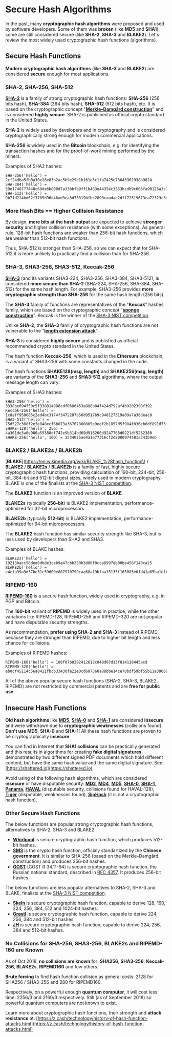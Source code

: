 # Secure Hash Algorithms

In the past, many **cryptographic hash algorithms** were proposed and used by software developers. Some of them was **broken** \(like **MD5** and **SHA1**\), some are still considered secure \(like **SHA-2**, **SHA-3** and **BLAKE2**\). Let's review the most widely used cryptographic hash functions \(algorithms\).

## Secure Hash Functions

**Modern cryptographic hash algorithms** \(like **SHA-3** and **BLAKE2**\) are considered **secure** enough for most applications.

### SHA-2, SHA-256, SHA-512

[**SHA-2**](https://en.wikipedia.org/wiki/SHA-2) is a family of strong cryptographic hash functions: **SHA-256** \(256 bits hash\), **SHA-384** \(384 bits hash\), **SHA-512** \(512 bits hash\), etc. It is based on the cryptographic concept "[**Merkle–Damgård construction**](https://en.wikipedia.org/wiki/Merkle–Damgård_construction)" and is considered **highly secure**. SHA-2 is published as official crypto standard in the United States.

**SHA-2** is widely used by developers and in cryptography and is considered cryptographically strong enough for modern commercial applications.

**SHA-256** is widely used in the **Bitcoin** blockchain, e.g. for identifying the transaction hashes and for the proof-of-work mining performed by the miners.

Examples of SHA2 hashes:

```text
SHA-256('hello') = 2cf24dba5fb0a30e26e83b2ac5b9e29e1b161e5c1fa7425e73043362938b9824
SHA-384('hello') = 59e1748777448c69de6b800d7a33bbfb9ff1b463e44354c3553bcdb9c666fa90125a3c79f90397bdf5f6a13de828684f
SHA-512('hello') = 9b71d224bd62f3785d96d46ad3ea3d73319bfbc2890caadae2dff72519673ca72323c3d99ba5c11d7c7acc6e14b8c5da0c4663475c2e5c3adef46f73bcdec043
```

### More Hash Bits == Higher Collision Resistance

By design, **more bits at the hash output** are expected to achieve **stronger security** and higher collision resistance \(with some exceptions\). As general rule, 128-bit hash functions are weaker than 256-bit hash functions, which are weaker than 512-bit hash functions.

Thus, SHA-512 is stronger than SHA-256, so we can expect that for SHA-512 it is more unlikely to practically find a collision than for SHA-256.

### SHA-3, SHA3-256, SHA3-512, Keccak-256

[**SHA-3**](https://en.wikipedia.org/wiki/SHA-3) \(and its variants SHA3-224, SHA3-256, SHA3-384, SHA3-512\), is considered **more secure than SHA-2** \(SHA-224, SHA-256, SHA-384, SHA-512\) for the same hash length. For example, SHA3-256 provides **more cryptographic strength than SHA-256** for the same hash length \(256 bits\).

The **SHA-3** family of functions are representatives of the "**Keccak**" hashes family, which are based on the cryptographic concept "[**sponge construction**](https://en.wikipedia.org/wiki/Sponge_function)". Keccak is the winner of the [SHA-3 NIST competition](https://en.wikipedia.org/wiki/NIST_hash_function_competition#Finalists).

Unlike **SHA-2**, the **SHA-3** family of cryptographic hash functions are not vulnerable to the "[**length extension attack**](https://en.wikipedia.org/wiki/Length_extension_attack)".

**SHA-3** is considered **highly secure** and is published as official recommended crypto standard in the United States.

The hash function **Keccak-256**, which is used in the **Ethereum** blockchain, is a variant of SHA3-256 with some constants changed in the code.

The hash functions **SHAKE128\(msg, length\)** and **SHAKE256\(msg, length\)** are variants of the **SHA3-256** and **SHA3-512** algorithms, where the output message length can vary.

Examples of SHA3 hashes:

```text
SHA3-256('hello') = 3338be694f50c5f338814986cdf0686453a888b84f424d792af4b9202398f392
Keccak-256('hello') = 1c8aff950685c2ed4bc3174f3472287b56d9517b9c948127319a09a7a36deac8
SHA3-512('hello') = 75d527c368f2efe848ecf6b073a36767800805e9eef2b1857d5f984f036eb6df891d75f72d9b154518c1cd58835286d1da9a38deba3de98b5a53e5ed78a84976
SHAKE-128('hello', 256) = 4a361de3a0e980a55388df742e9b314bd69d918260d9247768d0221df5262380
SHAKE-256('hello', 160) = 1234075ae4a1e77316cf2d8000974581a343b9eb
```

### BLAKE2 / BLAKE2s / BLAKE2b

[**BLAKE**](https://en.wikipedia.org/wiki/BLAKE_%28hash_function\) / **BLAKE2** / **BLAKE2s** / **BLAKE2b** is a family of fast, highly secure cryptographic hash functions, providing calculation of 160-bit, 224-bit, 256-bit, 384-bit and 512-bit digest sizes, widely used in modern cryptography. BLAKE is one of the finalists at the [SHA-3 NIST competition](https://en.wikipedia.org/wiki/NIST_hash_function_competition#Finalists).

The **BLAKE2** function is an improved version of **BLAKE**.

**BLAKE2s** \(typically **256-bit**\) is BLAKE2 implementation, performance-optimized for 32-bit microprocessors.

**BLAKE2b** \(typically **512-bit**\) is BLAKE2 implementation, performance-optimized for 64-bit microprocessors.

The **BLAKE2** hash function has similar security strength like SHA-3, but is less used by developers than SHA2 and SHA3.

Examples of BLAKE hashes:

```text
BLAKE2s('hello') = 19213bacc58dee6dbde3ceb9a47cbb330b3d86f8cca8997eb00be456f140ca25
BLAKE2b('hello') = e4cfa39a3d37be31c59609e807970799caa68a19bfaa15135f165085e01d41a65ba1e1b146aeb6bd0092b49eac214c103ccfa3a365954bbbe52f74a2b3620c94
```

### RIPEMD-160

[**RIPEMD-160**](https://en.wikipedia.org/wiki/RIPEMD) is a secure hash function, widely used in cryptography, e.g. in PGP and Bitcoin.

The **160-bit** variant of **RIPEMD** is widely used in practice, while the other variations like RIPEMD-128, RIPEMD-256 and RIPEMD-320 are not popular and have disputable security strengths.

As recommendation, **prefer using SHA-2 and SHA-3** instead of RIPEMD, because they are stronger than RIPEMD, due to higher bit length and less chance for collisions.

Examples of RIPEMD hashes:

```text
RIPEMD-160('hello') = 108f07b8382412612c048d07d13f814118445acd
RIPEMD-320('hello') = eb0cf45114c56a8421fbcb33430fa22e0cd607560a88bbe14ce70bdf59bf55b11a3906987c487992
```

All of the above popular secure hash functions \(SHA-2, SHA-3, BLAKE2, RIPEMD\) are not restricted by commercial patents and are **free for public use**.

## Insecure Hash Functions

**Old hash algorithms** like [**MD5**](https://en.wikipedia.org/wiki/MD5), [**SHA-0**](https://en.wikipedia.org/wiki/SHA-1#SHA-0) and [**SHA-1**](https://en.wikipedia.org/wiki/SHA-1) are considered **insecure** and were withdrawn due to **cryptographic weaknesses** \(collisions found\). **Don't use MD5**, **SHA-0** and **SHA-1**! All these hash functions are proven to be cryptographically **insecure**.

You can find in Internet that **SHA1 collisions** can be practically generated and this results in algorithms for creating **fake digital signatures**, demonstrated by two different signed PDF documents which hold different content, but have the same hash value and the same digital signature. See [https://shattered.io](https://shattered.io).

Avoid using of the following hash algorithms, which are considered **insecure** or have disputable security: [**MD2**](https://en.wikipedia.org/wiki/MD2_%28hash_function), [**MD4**](https://en.wikipedia.org/wiki/MD4), [**MD5**](https://en.wikipedia.org/wiki/MD5), [**SHA-0**](https://en.wikipedia.org/wiki/SHA-1#SHA-0), [**SHA-1**](https://en.wikipedia.org/wiki/SHA-1), [**Panama**](https://en.wikipedia.org/wiki/Panama_%28cryptography), [**HAVAL**](https://en.wikipedia.org/wiki/HAVAL) \(disputable security, collisions found for HAVAL-128\), [**Tiger**](https://en.wikipedia.org/wiki/Tiger_%28hash_function) \(disputable, weaknesses found\), [**SipHash**](https://en.wikipedia.org/wiki/SipHash) \(it is not a cryptographic hash function\).

### Other Secure Hash Functions

The below functions are popular strong cryptographic hash functions, alternatives to SHA-2, SHA-3 and BLAKE2:

* [**Whirlpool**](https://en.wikipedia.org/wiki/Whirlpool_%28hash_function) is secure cryptographic hash function, which produces 512-bit hashes.
* [**SM3**](https://tools.ietf.org/id/draft-oscca-cfrg-sm3-01.html) is the crypto hash function, officialy standartized by the **Chinese government**. It is similar to SHA-256 \(based on the Merkle–Damgård construction\) and produces 256-bit hashes.
* [**GOST**](https://en.wikipedia.org/wiki/GOST_%28hash_function) \(GOST R 34.11-94\) is secure cryptographic hash function, the Russian national standard, described in [RFC 4357](https://tools.ietf.org/html/rfc4357). It produces 256-bit hashes.

The below functions are less popular alternatives to SHA-2, SHA-3 and BLAKE, finalists at the [SHA-3 NIST competition](https://en.wikipedia.org/wiki/NIST_hash_function_competition#Finalists):

* [**Skein**](https://en.wikipedia.org/wiki/Skein_%28hash_function) is secure cryptographic hash function, capable to derive 128, 160, 224, 256, 384, 512 and 1024-bit hashes.
* [**Grøstl**](https://en.wikipedia.org/wiki/Grøstl) is secure cryptographic hash function, capable to derive 224, 256, 384 and 512-bit hashes.
* [**JH**](https://en.wikipedia.org/wiki/JH_%28hash_function) is secure cryptographic hash function, capable to derive 224, 256, 384 and 512-bit hashes.

### No Collisions for SHA-256, SHA3-256, BLAKE2s and RIPEMD-160 are Known

As of Oct 2018, **no collisions are known** for: **SHA256**, **SHA3-256**, **Keccak-256**, **BLAKE2s**, **RIPEMD160** and few others.

**Brute forcing** to find hash function collision as general costs: 2128 for SHA256 / SHA3-256 and 280 for RIPEMD160.

Respectively, on a powerful enough **quantum computer**, it will cost less time: 2256/3 and 2160/3 respectively. Still \(as of September 2018\) so powerful quantum computers are not known to exist.

Learn more about cryptographic hash functions, their strength and **attack resistance** at: [https://z.cash/technology/history-of-hash-function-attacks.html](https://z.cash/technology/history-of-hash-function-attacks.html)

